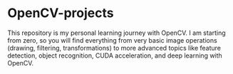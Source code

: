 # OpenCV-projects
This repository is my personal learning journey with OpenCV. I am starting from zero, so you will find everything from very basic image operations (drawing, filtering, transformations) to more advanced topics like feature detection, object recognition, CUDA acceleration, and deep learning with OpenCV.
